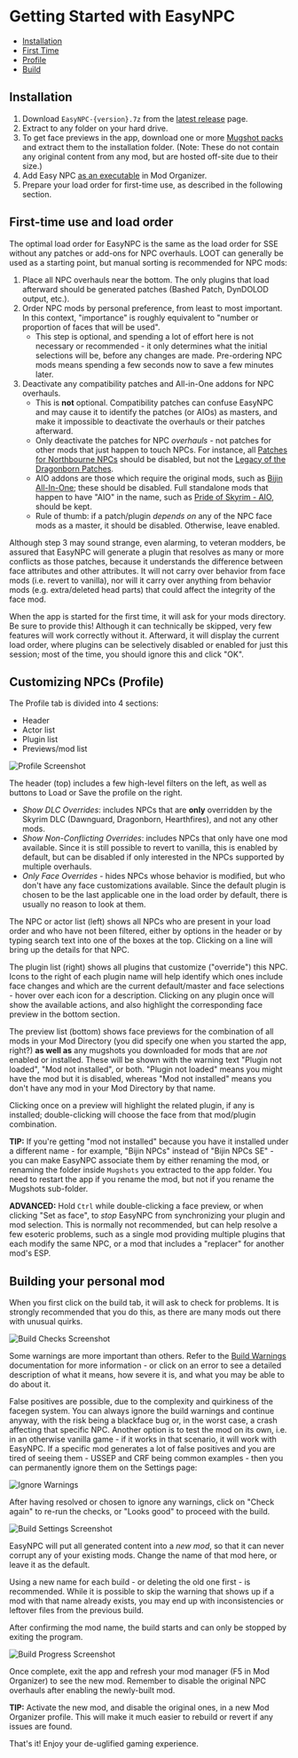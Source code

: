# Getting Started with EasyNPC

- [Installation](#Installation)
- [First Time](#First-time-use-and-load-order)
- [Profile](#Customizing-NPCs-(Profile))
- [Build](#Building-your-personal-mod)

## Installation

1. Download `EasyNPC-{version}.7z` from the [latest release](https://github.com/focustense/easymod/releases/latest) page.
2. Extract to any folder on your hard drive.
3. To get face previews in the app, download one or more [Mugshot packs](https://mega.nz/folder/KAxn2ARJ#NZQUN37_IwVDArs4DQ-tGQ) and extract them to the installation folder. (Note: These do not contain any original content from any mod, but are hosted off-site due to their size.)
4. Add Easy NPC [as an executable](https://github.com/ModOrganizer2/modorganizer/wiki/Executables-window) in Mod Organizer.
5. Prepare your load order for first-time use, as described in the following section.

## First-time use and load order

The optimal load order for EasyNPC is the same as the load order for SSE without any patches or add-ons for NPC overhauls. LOOT can generally be used as a starting point, but manual sorting is recommended for NPC mods:

1. Place all NPC overhauls near the bottom. The only plugins that load afterward should be generated patches (Bashed Patch, DynDOLOD output, etc.).
2. Order NPC mods by personal preference, from least to most important. In this context, "importance" is roughly equivalent to "number or proportion of faces that will be used".
   - This step is optional, and spending a lot of effort here is not necessary or recommended - it only determines what the initial selections will be, before any changes are made. Pre-ordering NPC mods means spending a few seconds now to save a few minutes later.
3. Deactivate any compatibility patches and All-in-One addons for NPC overhauls.
   - This is **not** optional. Compatibility patches can confuse EasyNPC and may cause it to identify the patches (or AIOs) as masters, and make it impossible to deactivate the overhauls or their patches afterward.
   - Only deactivate the patches for NPC _overhauls_ - not patches for other mods that just happen to touch NPCs. For instance, all [Patches for Northbourne NPCs](https://www.nexusmods.com/skyrimspecialedition/mods/48507) should be disabled, but not the [Legacy of the Dragonborn Patches](https://www.nexusmods.com/skyrimspecialedition/mods/30980).
   - AIO addons are those which require the original mods, such as [Bijin All-In-One](https://www.nexusmods.com/skyrimspecialedition/mods/11); these should be disabled. Full standalone mods that happen to have "AIO" in the name, such as [Pride of Skyrim - AIO](https://www.nexusmods.com/skyrimspecialedition/mods/48904), should be kept.
   - Rule of thumb: if a patch/plugin _depends on_ any of the NPC face mods as a master, it should be disabled. Otherwise, leave enabled.

Although step 3 may sound strange, even alarming, to veteran modders, be assured that EasyNPC will generate a plugin that resolves as many or more conflicts as those patches, because it understands the difference between face attributes and other attributes. It will not carry over behavior from face mods (i.e. revert to vanilla), nor will it carry over anything from behavior mods (e.g. extra/deleted head parts) that could affect the integrity of the face mod.

When the app is started for the first time, it will ask for your mods directory. Be sure to provide this! Although it can technically be skipped, very few features will work correctly without it. Afterward, it will display the current load order, where plugins can be selectively disabled or enabled for just this session; most of the time, you should ignore this and click "OK".

## Customizing NPCs (Profile)

The Profile tab is divided into 4 sections:

- Header
- Actor list
- Plugin list
- Previews/mod list

![Profile Screenshot](images/profile.png)

The header (top) includes a few high-level filters on the left, as well as buttons to Load or Save the profile on the right.

- _Show DLC Overrides_: includes NPCs that are **only** overridden by the Skyrim DLC (Dawnguard, Dragonborn, Hearthfires), and not any other mods.
- _Show Non-Conflicting Overrides_: includes NPCs that only have one mod available. Since it is still possible to revert to vanilla, this is enabled by default, but can be disabled if only interested in the NPCs supported by multiple overhauls.
- _Only Face Overrides_ - hides NPCs whose behavior is modified, but who don't have any face customizations available. Since the default plugin is chosen to be the last applicable one in the load order by default, there is usually no reason to look at them.

The NPC or actor list (left) shows all NPCs who are present in your load order and who have not been filtered, either by options in the header or by typing search text into one of the boxes at the top. Clicking on a line will bring up the details for that NPC.

The plugin list (right) shows all plugins that customize ("override") this NPC. Icons to the right of each plugin name will help identify which ones include face changes and which are the current default/master and face selections - hover over each icon for a description. Clicking on any plugin once will show the available actions, and also highlight the corresponding face preview in the bottom section.

The preview list (bottom) shows face previews for the combination of all mods in your Mod Directory (you did specify one when you started the app, right?) **as well as** any mugshots you downloaded for mods that are _not_ enabled or installed. These will be shown with the warning text "Plugin not loaded", "Mod not installed", or both. "Plugin not loaded" means you might have the mod but it is disabled, whereas "Mod not installed" means you don't have any mod in your Mod Directory by that name.

Clicking once on a preview will highlight the related plugin, if any is installed; double-clicking will choose the face from that mod/plugin combination.

**TIP:** If you're getting "mod not installed" because you have it installed under a different name - for example, "Bijin NPCs" instead of "Bijin NPCs SE" - you can make EasyNPC associate them by either renaming the mod, or renaming the folder inside `Mugshots` you extracted to the app folder. You need to restart the app if you rename the mod, but not if you rename the Mugshots sub-folder.

**ADVANCED:** Hold `Ctrl` while double-clicking a face preview, or when clicking "Set as face", to _stop_ EasyNPC from synchronizing your plugin and mod selection. This is normally not recommended, but can help resolve a few esoteric problems, such as a single mod providing multiple plugins that each modify the same NPC, or a mod that includes a "replacer" for another mod's ESP.

## Building your personal mod

When you first click on the build tab, it will ask to check for problems. It is strongly recommended that you do this, as there are many mods out there with unusual quirks.

![Build Checks Screenshot](images/build-checks.png)

Some warnings are more important than others. Refer to the [Build Warnings](build-warnings.md) documentation for more information - or click on an error to see a detailed description of what it means, how severe it is, and what you may be able to do about it.

False positives are possible, due to the complexity and quirkiness of the facegen system. You can always ignore the build warnings and continue anyway, with the risk being a blackface bug or, in the worst case, a crash affecting that specific NPC. Another option is to test the mod on its own, i.e. in an otherwise vanilla game - if it works in that scenario, it will work with EasyNPC. If a specific mod generates a lot of false positives and you are tired of seeing them - USSEP and CRF being common examples - then you can permanently ignore them on the Settings page:

![Ignore Warnings](images/settings-ignore-warnings.png)

After having resolved or chosen to ignore any warnings, click on "Check again" to re-run the checks, or "Looks good" to proceed with the build.

![Build Settings Screenshot](images/build-settings.png)

EasyNPC will put all generated content into a _new mod_, so that it can never corrupt any of your existing mods. Change the name of that mod here, or leave it as the default.

Using a new name for each build - or deleting the old one first - is recommended. While it is possible to skip the warning that shows up if a mod with that name already exists, you may end up with inconsistencies or leftover files from the previous build.

After confirming the mod name, the build starts and can only be stopped by exiting the program.

![Build Progress Screenshot](images/build-progress.png)

Once complete, exit the app and refresh your mod manager (F5 in Mod Organizer) to see the new mod. Remember to disable the original NPC overhauls after enabling the newly-built mod.

**TIP:** Activate the new mod, and disable the original ones, in a new Mod Organizer profile. This will make it much easier to rebuild or revert if any issues are found.

That's it! Enjoy your de-uglified gaming experience.